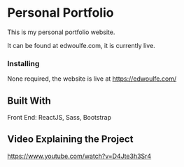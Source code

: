# Personal Portfolio
This is my personal portfolio website.

It can be found at edwoulfe.com, it is currently live.
 
 ### Installing
 None required, the website is live at https://edwoulfe.com/
 
 ## Built With
 
 Front End:
 ReactJS, Sass, Bootstrap
 
 ## Video Explaining the Project
 
 https://www.youtube.com/watch?v=D4Jte3h3Sr4
